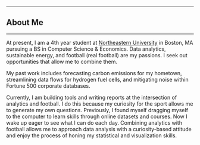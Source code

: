 

---

## About Me

---

At present, I am a 4th year student at [Northeastern University](https://www.khoury.northeastern.edu/) in Boston, MA pursuing a BS in Computer Science & Economics. Data analytics, sustainable energy, and football (real football) are my passions. I seek out opportunities that allow me to combine them.

My past work includes forecasting carbon emissions for my hometown, streamlining data flows for hydrogen fuel cells, and mitigating noise within Fortune 500 corporate databases. 

Currently, I am building tools and writing reports at the intersection of analytics and football. I do this because my curiosity for the sport allows me to generate my own questions. Previously, I found myself dragging myself to the computer to learn skills through online datasets and courses. Now I wake up eager to see what I can do each day. Combining analytics with football allows me to approach data analysis with a curiosity-based attitude and enjoy the process of honing my statistical and visualization skills.
